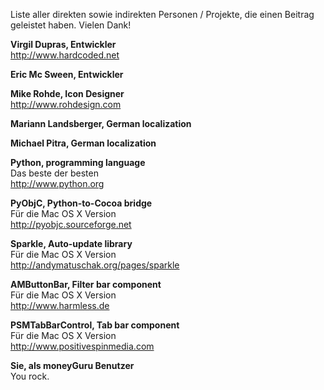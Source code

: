 Liste aller direkten sowie indirekten Personen / Projekte, die einen Beitrag geleistet haben. Vielen Dank!

**Virgil Dupras, Entwickler**<br/>
<http://www.hardcoded.net>

**Eric Mc Sween, Entwickler**

**Mike Rohde, Icon Designer**<br/>
<http://www.rohdesign.com>

**Mariann Landsberger, German localization**

**Michael Pitra, German localization**

**Python, programming language**<br/>
Das beste der besten<br/>
<http://www.python.org>

**PyObjC, Python-to-Cocoa bridge**<br/>
Für die Mac OS X Version<br/>
<http://pyobjc.sourceforge.net>

**Sparkle, Auto-update library**<br/>
Für die Mac OS X Version<br/>
<http://andymatuschak.org/pages/sparkle>

**AMButtonBar, Filter bar component**<br/>
Für die Mac OS X Version<br/>
<http://www.harmless.de>

**PSMTabBarControl, Tab bar component**<br/>
Für die Mac OS X Version<br/>
<http://www.positivespinmedia.com>

**Sie, als moneyGuru Benutzer**<br/>
You rock.

